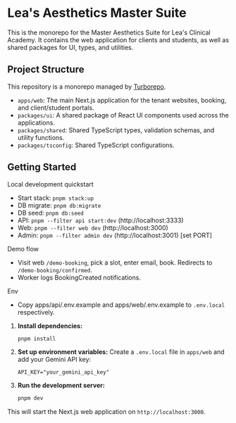# Lea's Aesthetics Master Suite

This is the monorepo for the Master Aesthetics Suite for Lea's Clinical Academy. It contains the web application for clients and students, as well as shared packages for UI, types, and utilities.

## Project Structure

This repository is a monorepo managed by [Turborepo](https://turbo.build/repo).

- `apps/web`: The main Next.js application for the tenant websites, booking, and client/student portals.
- `packages/ui`: A shared package of React UI components used across the applications.
- `packages/shared`: Shared TypeScript types, validation schemas, and utility functions.
- `packages/tsconfig`: Shared TypeScript configurations.

## Getting Started

Local development quickstart

- Start stack: `pnpm stack:up`
- DB migrate: `pnpm db:migrate`
- DB seed: `pnpm db:seed`
- API: `pnpm --filter api start:dev` (http://localhost:3333)
- Web: `pnpm --filter web dev` (http://localhost:3000)
- Admin: `pnpm --filter admin dev` (http://localhost:3001) [set PORT]

Demo flow

- Visit web `/demo-booking`, pick a slot, enter email, book. Redirects to `/demo-booking/confirmed`.
- Worker logs BookingCreated notifications.

Env

- Copy apps/api/.env.example and apps/web/.env.example to `.env.local` respectively.

1.  **Install dependencies:**

    ```bash
    pnpm install
    ```

2.  **Set up environment variables:**
    Create a `.env.local` file in `apps/web` and add your Gemini API key:

    ```
    API_KEY="your_gemini_api_key"
    ```

3.  **Run the development server:**
    ```bash
    pnpm dev
    ```

This will start the Next.js web application on `http://localhost:3000`.
